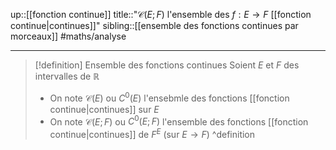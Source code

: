 up::[[fonction continue]]
title::"$\mathcal{C}(E; F)$ l'ensemble des $f: E \to F$ [[fonction continue|continues]]"
sibling::[[ensemble des fonctions continues par morceaux]]
#maths/analyse 

---

> [!definition] Ensemble des fonctions continues
> Soient $E$ et $F$ des intervalles de $\mathbb{R}$
>  - On note $\mathcal{C}(E)$ ou $C^{0}(E)$ l'ensebmle des fonctions [[fonction continue|continues]] sur $E$
>  - On note $\mathcal{C}(E; F)$ ou $C^{0}(E; F)$ l'ensemble des fonctions [[fonction continue|continues]] de $F^{E}$ (sur $E \to F$)
^definition
